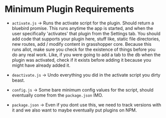 # Minimum Plugin Requirements

* `activate.js` -> Runs the activate script for the plugin. Should return a bluebird promise. This runs anytime the app is started, and when the user specifically 'activates' that plugin from the Settings tab.  You should add code that supports your plugin here, stuff like, static file directories, new routes, add / modify content in grasshopper core.  Because this runs allot, make sure you check for the existence of things before you do any real work. Like, if you were going to add a tab to the db when the plugin was activated, check if it exists before adding it because you might have already added it.

* `deactivate.js` -> Undo everything you did in the activate script you dirty beast.

* `config.js` -> Some bare minimum config values for the script, should eventually come from the `package.json` IMO.

* `package.json` -> Even if you dont use this, we need to track versions with it and we also want to maybe eventually put plugins on NPM.

